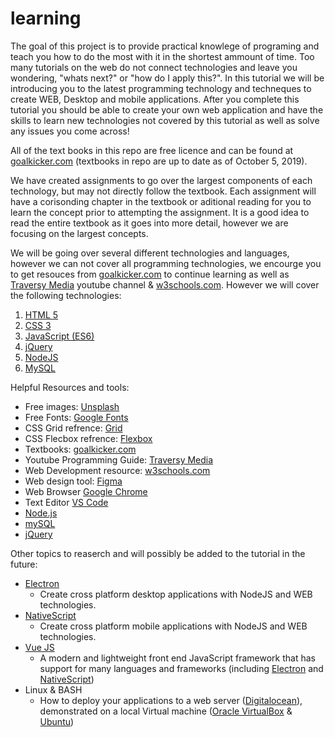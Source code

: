 # learning

The goal of this project is to provide practical knowlege of programing and teach you how to do the most with it in the shortest ammount of time. Too many tutorials on the web do not connect technologies and leave you wondering, "whats next?" or "how do I apply this?". In this tutorial we will be introducing you to the latest programming technology and techneques to create WEB, Desktop and mobile applications. After you complete this tutorial you should be able to create your own web application and have the skills to learn new technologies not covered by this tutorial as well as solve any issues you come across!

All of the text books in this repo are free licence and can be found at [goalkicker.com](https://goalkicker.com) (textbooks in repo are up to date as of October 5, 2019).

We have created assignments to go over the largest components of each technology, but may not directly follow the textbook. Each assignment will have a corisonding chapter in the textbook or aditional reading for you to learn the concept prior to attempting the assignment. It is a good idea to read the entire textbook as it goes into more detail, however we are focusing on the largest concepts.

We will be going over several different technologies and languages, however we can not cover all programming technologies, we encourge you to get resouces from [goalkicker.com](https://goalkicker.com) to continue learning as well as [Traversy Media](https://www.youtube.com/user/TechGuyWeb) youtube channel & [w3schools.com](https://www.w3schools.com/). However we will cover the following technologies:

1. [HTML 5](https://www.w3schools.com/html/html5_intro.asp)
2. [CSS 3](https://www.w3schools.com/Css/)
3. [JavaScript (ES6)](https://www.w3schools.com/Js/)
4. [jQuery](https://jquery.com/)
5. [NodeJS](https://nodejs.org/en/)
6. [MySQL](https://www.mysql.com/)

Helpful Resources and tools:
* Free images: [Unsplash](https://unsplash.com)
* Free Fonts: [Google Fonts](https://fonts.google.com/)
* CSS Grid refrence: [Grid](https://css-tricks.com/snippets/css/complete-guide-grid/)
* CSS Flecbox refrence: [Flexbox](https://css-tricks.com/snippets/css/a-guide-to-flexbox/)
* Textbooks: [goalkicker.com](https://goalkicker.com)
* Youtube Programming Guide: [Traversy Media](https://www.youtube.com/user/TechGuyWeb)
* Web Development resource: [w3schools.com](https://www.w3schools.com/)
* Web design tool: [Figma](https://www.figma.com/)
* Web Browser [Google Chrome](https://www.google.com/chrome/)
* Text Editor [VS Code](https://code.visualstudio.com)
* [Node.js](https://nodejs.org/en/)
* [mySQL](https://www.mysql.com)
* [jQuery](https://jquery.com)

Other topics to reaserch and will possibly be added to the tutorial in the future:

* [Electron](https://electronjs.org/)
	* Create cross platform desktop applications with NodeJS and WEB technologies.
* [NativeScript](https://www.nativescript.org)
	* Create cross platform mobile applications with NodeJS and WEB technologies.
* [Vue JS](https://vuejs.org)
	* A modern and lightweight front end JavaScript framework that has support for many languages and frameworks (including [Electron](https://electronjs.org/) and [NativeScript](https://www.nativescript.org))
* Linux & BASH
	* How to deploy your applications to a web server ([Digitalocean](https://www.digitalocean.com/)), demonstrated on a local Virtual machine ([Oracle VirtualBox](https://www.virtualbox.org) & [Ubuntu](https://ubuntu.com))

	  
